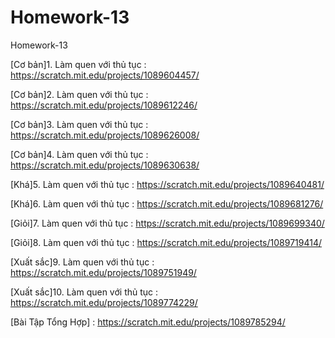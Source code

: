 # Homework-13
Homework-13

[Cơ bản]1. Làm quen với thủ tục : https://scratch.mit.edu/projects/1089604457/

[Cơ bản]2. Làm quen với thủ tục : https://scratch.mit.edu/projects/1089612246/

[Cơ bản]3. Làm quen với thủ tục : https://scratch.mit.edu/projects/1089626008/

[Cơ bản]4. Làm quen với thủ tục : https://scratch.mit.edu/projects/1089630638/

[Khá]5. Làm quen với thủ tục : https://scratch.mit.edu/projects/1089640481/

[Khá]6. Làm quen với thủ tục : https://scratch.mit.edu/projects/1089681276/

[Giỏi]7. Làm quen với thủ tục : https://scratch.mit.edu/projects/1089699340/

[Giỏi]8. Làm quen với thủ tục : https://scratch.mit.edu/projects/1089719414/

[Xuất sắc]9. Làm quen với thủ tục : https://scratch.mit.edu/projects/1089751949/

[Xuất sắc]10. Làm quen với thủ tục : https://scratch.mit.edu/projects/1089774229/

[Bài Tập Tổng Hợp] : https://scratch.mit.edu/projects/1089785294/
